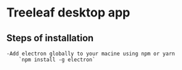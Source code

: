 # Treeleaf desktop app
## Steps of installation
    -Add electron globally to your macine using npm or yarn
        `npm install -g electron`